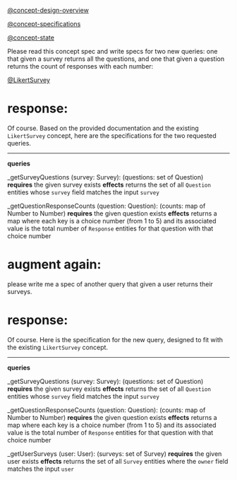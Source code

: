 [@concept-design-overview](../../background/concept-design-overview.md)

[@concept-specifications](../../background/concept-specifications.md)

[@concept-state](../../background/detailed/concept-state.md)

Please read this concept spec and write specs for two new queries: one that given a survey returns all the questions, and one that given a question returns the count of responses with each number:

[@LikertSurvey](LikertSurvey.md)
# response:

Of course. Based on the provided documentation and the existing `LikertSurvey` concept, here are the specifications for the two requested queries.

***

**queries**

\_getSurveyQuestions (survey: Survey): (questions: set of Question)
**requires** the given survey exists
**effects** returns the set of all `Question` entities whose `survey` field matches the input `survey`

\_getQuestionResponseCounts (question: Question): (counts: map of Number to Number)
**requires** the given question exists
**effects** returns a map where each key is a choice number (from 1 to 5) and its associated value is the total number of `Response` entities for that question with that choice number


# augment again:

please write me a spec of another query that given a user returns their surveys.

# response:

Of course. Here is the specification for the new query, designed to fit with the existing `LikertSurvey` concept.

***

**queries**

\_getSurveyQuestions (survey: Survey): (questions: set of Question)
**requires** the given survey exists
**effects** returns the set of all `Question` entities whose `survey` field matches the input `survey`

\_getQuestionResponseCounts (question: Question): (counts: map of Number to Number)
**requires** the given question exists
**effects** returns a map where each key is a choice number (from 1 to 5) and its associated value is the total number of `Response` entities for that question with that choice number

\_getUserSurveys (user: User): (surveys: set of Survey)
**requires** the given user exists
**effects** returns the set of all `Survey` entities where the `owner` field matches the input `user`